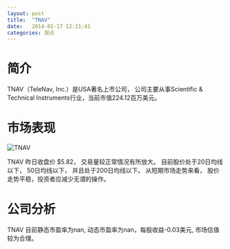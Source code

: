 ```yaml
---
layout: post
title:  "TNAV"
date:   2014-02-17 12:21:41
categories: 观点
---
```


# 简介
TNAV（TeleNav, Inc.）是USA著名上市公司，
公司主要从事Scientific & Technical Instruments行业，当前市值224.12百万美元。

# 市场表现

![TNAV](http://finviz.com/chart.ashx?t=TNAV&ty=c&ta=1&p=d&s=l)

TNAV 昨日收盘价 $5.82，
交易量较正常情况有所放大。
目前股价处于20日均线以下，
50日均线以下，
并且处于200日均线以下。
从短期市场走势来看，
股价走势平稳，投资者应减少无谓的操作。

# 公司分析
TNAV 目前静态市盈率为nan, 动态市盈率为nan，每股收益-0.03美元,
市场估值较为合理。

